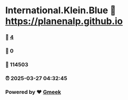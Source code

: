 # International.Klein.Blue :link: https://planenalp.github.io 
### :page_facing_up: [4](https://planenalp.github.io/tag.html) 
### :speech_balloon: 0 
### :hibiscus: 114503 
### :alarm_clock: 2025-03-27 04:32:45 
### Powered by :heart: [Gmeek](https://github.com/Meekdai/Gmeek)
